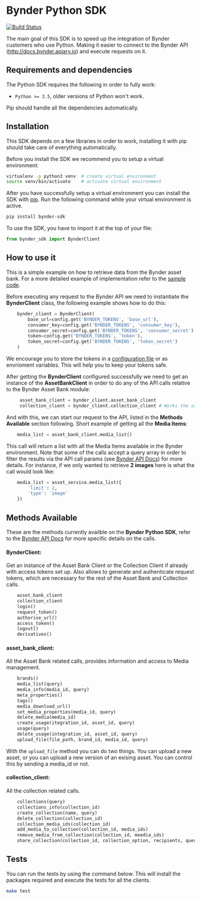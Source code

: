 # Bynder Python SDK
[![Build Status](https://travis-ci.org/Bynder/bynder-python-sdk.svg?branch=master)](https://travis-ci.org/Bynder/bynder-python-sdk)

The main goal of this SDK is to speed up the integration of Bynder customers who use Python. Making it easier to connect to the Bynder API (http://docs.bynder.apiary.io) and execute requests on it.


## Requirements and dependencies

The Python SDK requires the following in order to fully work:

- `Python >= 3.5`, older versions of Python won't work.

Pip should handle all the dependencies automatically.


## Installation

This SDK depends on a few libraries in order to work, installing it with pip should take care of everything automatically. 

Before you install the SDK we recommend you to setup a virtual environment:
```bash
virtualenv -p python3 venv  # create virtual environment
source venv/bin/activate    # activate virtual environment
```

After you have successfully setup a virtual environment you can install the SDK with [pip](https://pip.pypa.io/en/stable/installing/).  Run the following command while your virtual environment is active.

```bash
pip install bynder-sdk
```

To use the SDK, you have to import it at the top of your file:

```python
from bynder_sdk import BynderClient 
```


## How to use it

This is a simple example on how to retrieve data from the Bynder asset bank. For a more detailed example of implementation refer to the [sample code](https://github.com/Bynder/bynder-python-sdk/blob/master/example/app.py).

Before executing any request to the Bynder API we need to instantiate the **BynderClient** class, the following example shows how to do this:
```python
    bynder_client = BynderClient(
        base_url=config.get('BYNDER_TOKENS', 'base_url'),
        consumer_key=config.get('BYNDER_TOKENS', 'consumer_key'),
        consumer_secret=config.get('BYNDER_TOKENS', 'consumer_secret'),
        token=config.get('BYNDER_TOKENS', 'token'),
        token_secret=config.get('BYNDER_TOKENS', 'token_secret')
    )
```

We encourage you to store the tokens in a [configuration file](https://docs.python.org/3/library/configparser.html) or as envrioment variables. This will help you to keep your tokens safe.

After getting the **BynderClient** configured successfully we need to get an instance of the **AssetBankClient** in order to do any of the API calls relative to the Bynder Asset Bank module:

```python
     asset_bank_client = bynder_client.asset_bank_client
     collection_client = bynder_client.collection_client # Works the same
```
And with this, we can start our request to the API, listed in the **Methods Available** section following. Short example of getting all the **Media Items**:

```python
    media_list = asset_bank_client.media_list()
```

This call will return a list with all the Media Items available in the Bynder environment. Note that some of the calls accept a query array in order to filter the results via the API call params (see [Bynder API Docs](http://docs.bynder.apiary.io/)) for more details. 
For instance, if we only wanted to retrieve **2 images** here is what the call would look like:
```python
    media_list = asset_service.media_list({
        'limit': 2,
        'type': 'image'
    })
```


## Methods Available
These are the methods currently availble on the **Bynder Python SDK**, refer to the [Bynder API Docs](http://docs.bynder.apiary.io/) for more specific details on the calls.

#### BynderClient:
Get an instance of the Asset Bank Client or the Collection Client  if already with access tokens set up. Also allows to generate and authenticate request tokens, which are necessary for the rest of the Asset Bank and Collection calls.
```python
    asset_bank_client
    collection_client
    login()
    request_token()
    authorise_url()
    access_token()
    logout()
    derivatives()
```

#### asset_bank_client:
All the Asset Bank related calls, provides information and access to 
Media management.
```python
    brands()
    media_list(query)
    media_info(media_id, query)
    meta_properties()
    tags()
    media_download_url()
    set_media_properties(media_id, query)
    delete_media(media_id)
    create_usage(itegration_id, asset_id, query)
    usage(query)
    delete_usage(integration_id, asset_id, query)
    upload_file(file_path, brand_id, media_id, query)
```

With the `upload_file` method you can do two things. You can upload a new asset, or you can upload a new version of an exising asset. You can control this by sending a media_id or not.

#### collection_client:
All the collection related calls.
```python
    collections(query)
    collections_info(collection_id)
    create_collection(name, query)
    delete_collection(collection_id)
    collection_media_ids(collection_id)
    add_media_to_collection(collection_id, media_ids)
    remove_media_from_collection(collection_id, meedia_ids)
    share_collection(collection_id, collection_option, recipients, query)
```


## Tests

You can run the tests by using the command below. This will install the packages required and execute the tests for all the clients.

```bash
make test
```
